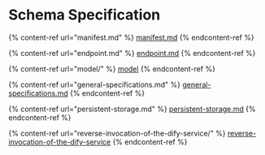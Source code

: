 # Schema Specification

{% content-ref url="manifest.md" %}
[manifest.md](manifest.md)
{% endcontent-ref %}

{% content-ref url="endpoint.md" %}
[endpoint.md](endpoint.md)
{% endcontent-ref %}

{% content-ref url="model/" %}
[model](model/)
{% endcontent-ref %}

{% content-ref url="general-specifications.md" %}
[general-specifications.md](general-specifications.md)
{% endcontent-ref %}

{% content-ref url="persistent-storage.md" %}
[persistent-storage.md](persistent-storage.md)
{% endcontent-ref %}

{% content-ref url="reverse-invocation-of-the-dify-service/" %}
[reverse-invocation-of-the-dify-service](reverse-invocation-of-the-dify-service/)
{% endcontent-ref %}
